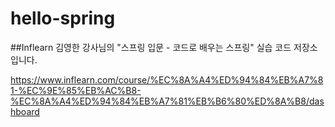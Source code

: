 # hello-spring


##Inflearn 김영한 강사님의 "스프링 입문 - 코드로 배우는 스프링" 실습 코드 저장소 입니다.

https://www.inflearn.com/course/%EC%8A%A4%ED%94%84%EB%A7%81-%EC%9E%85%EB%AC%B8-%EC%8A%A4%ED%94%84%EB%A7%81%EB%B6%80%ED%8A%B8/dashboard
